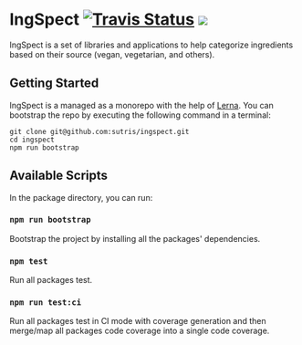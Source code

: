 # IngSpect <a href="https://travis-ci.com/sutris/ingspect"><img alt="Travis Status" src="https://travis-ci.com/sutris/ingspect.svg?token=p8EQStg3mnq2qNy2vcMo&branch=master"></a> <a href="https://codecov.io/gh/sutris/ingspect"><img src="https://codecov.io/gh/sutris/ingspect/branch/master/graph/badge.svg?token=q00eG8hqs8" /></a>

IngSpect is a set of libraries and applications to help categorize ingredients based on their source (vegan, vegetarian, and others).

## Getting Started

IngSpect is a managed as a monorepo with the help of [Lerna](https://lernajs.io/). You can bootstrap the repo by executing the following command in a terminal:

```
git clone git@github.com:sutris/ingspect.git
cd ingspect
npm run bootstrap
```

## Available Scripts

In the package directory, you can run:

### `npm run bootstrap`

Bootstrap the project by installing all the packages' dependencies.

### `npm test`

Run all packages test.

### `npm run test:ci`

Run all packages test in CI mode with coverage generation and then merge/map all packages code coverage into a single code coverage.

